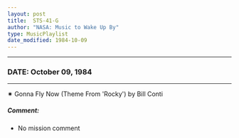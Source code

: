 ```yaml
---
layout: post
title:  STS-41-G
author: "NASA: Music to Wake Up By"
type: MusicPlaylist
date_modified: 1984-10-09
---
```


----
### DATE: October 09, 1984
----
✷ Gonna Fly Now (Theme From 'Rocky') by Bill Conti

##### Comment:
* No mission comment
